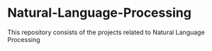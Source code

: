 # Natural-Language-Processing
This repository consists of the projects related to Natural Language Processing
